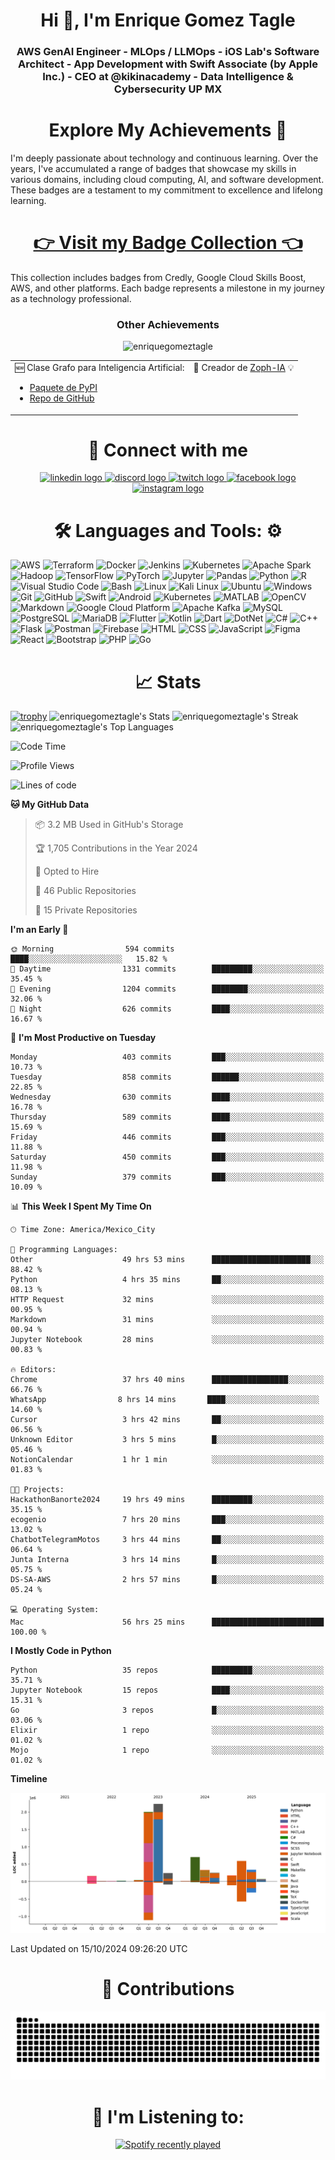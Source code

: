 <h1 align="center">Hi 👋, I'm Enrique Gomez Tagle</h1>
<h3 align="center">
  
AWS GenAI Engineer - MLOps / LLMOps - iOS Lab's Software Architect - App Development with Swift Associate (by Apple Inc.) - CEO at @kikinacademy - Data Intelligence &  Cybersecurity UP MX</h3>
 
<h1 align="center">
  Explore My Achievements 🏅
</h1>
I'm deeply passionate about technology and continuous learning. Over the years, I've accumulated a range of badges that showcase my skills in various domains, including cloud computing, AI, and software development. These badges are a testament to my commitment to excellence and lifelong learning.

<h1 align="center">
  <a href="https://github.com/enriquegomeztagle/Certs-Badges/tree/main"> 👉 Visit my Badge Collection 👈
  </a>
</h1>
This collection includes badges from Credly, Google Cloud Skills Boost, AWS, and other platforms. Each badge represents a milestone in my journey as a technology professional.

<h3 align="center">Other Achievements</h3>
<div align="center">
  
<p align="center"> <img src="https://komarev.com/ghpvc/?username=enriquegomeztagle&label=Profile%20views&color=0e75b6&style=flat" alt="enriquegomeztagle" /> </p>
  <table width="80%">
    <tr>
      <td valign="top">
        🆕 Clase Grafo para Inteligencia Artificial:
        <ul>
          <li><a href="https://pypi.org/project/KAGraph/">Paquete de PyPI</a></li>
          <li><a href="https://github.com/Zoph-IA/KAGraph">Repo de GitHub</a></li>
        </ul>
      </td>
      <td valign="top">
        🧠 Creador de <a href="https://github.com/Zoph-IA">Zoph-IA</a> 💡
      </td>
    </tr>
  </table>
</div>

<h1 align="center">🤝 Connect with me</h1>
<p align="center">
  <a href="https://www.linkedin.com/in/enrique-g%C3%B3mez-tagle-98053b2ba/">
    <img src="https://raw.githubusercontent.com/maurodesouza/profile-readme-generator/master/src/assets/icons/social/linkedin/default.svg" width="52" height="40" alt="linkedin logo" />
  </a>
  <a href="https://discord.com/users/789225952911163395">
    <img src="https://raw.githubusercontent.com/maurodesouza/profile-readme-generator/master/src/assets/icons/social/discord/default.svg" width="52" height="40" alt="discord logo" />
  </a>
  <a href="https://www.twitch.tv/enriquegomeztagle">
    <img src="https://raw.githubusercontent.com/maurodesouza/profile-readme-generator/master/src/assets/icons/social/twitch/default.svg" width="52" height="40" alt="twitch logo" />
  </a>
  <a href="https://www.facebook.com/ulises.baez.gt/">
    <img src="https://raw.githubusercontent.com/maurodesouza/profile-readme-generator/master/src/assets/icons/social/facebook/default.svg" width="52" height="40" alt="facebook logo" />
  </a>
  <a href="https://www.instagram.com/enrique.gomtag/">
    <img src="https://raw.githubusercontent.com/maurodesouza/profile-readme-generator/master/src/assets/icons/social/instagram/default.svg" width="52" height="40" alt="instagram logo" />
  </a>
</p>

<h1 align="center">
 🛠️ Languages and Tools: ⚙️
</h1>

![AWS](https://img.shields.io/badge/AWS-FF9900?style=for-the-badge&logo=amazon-aws&logoColor=white)
![Terraform](https://img.shields.io/badge/Terraform-623CE4?style=for-the-badge&logo=terraform&logoColor=white)
![Docker](https://img.shields.io/badge/Docker-2CA5E0?style=for-the-badge&logo=docker&logoColor=white)
![Jenkins](https://img.shields.io/badge/Jenkins-D24939?style=for-the-badge&logo=jenkins&logoColor=white)
![Kubernetes](https://img.shields.io/badge/Kubernetes-326CE5?style=for-the-badge&logo=kubernetes&logoColor=white)
![Apache Spark](https://img.shields.io/badge/Apache_Spark-E25A1C?style=for-the-badge&logo=apache-spark&logoColor=white)
![Hadoop](https://img.shields.io/badge/Hadoop-66CCFF?style=for-the-badge&logo=apache-hadoop&logoColor=white)
![TensorFlow](https://img.shields.io/badge/TensorFlow-FF6F00?style=for-the-badge&logo=tensorflow&logoColor=white)
![PyTorch](https://img.shields.io/badge/PyTorch-EE4C2C?style=for-the-badge&logo=pytorch&logoColor=white)
![Jupyter](https://img.shields.io/badge/Jupyter-F37626?style=for-the-badge&logo=jupyter&logoColor=white)
![Pandas](https://img.shields.io/badge/pandas-%23150458.svg?style=for-the-badge&logo=pandas&logoColor=white)
![Python](https://img.shields.io/badge/Python-FFD43B?style=for-the-badge&logo=python&logoColor=blue)
![R](https://img.shields.io/badge/R-276DC3?style=for-the-badge&logo=r&logoColor=white)
![Visual Studio Code](https://img.shields.io/badge/Visual%20Studio%20Code-0078d7.svg?style=for-the-badge&logo=visual-studio-code&logoColor=white)
![Bash](https://img.shields.io/badge/Shell_Script-121011?style=for-the-badge&logo=gnu-bash&logoColor=white)
![Linux](https://img.shields.io/badge/Linux-FCC624?style=for-the-badge&logo=linux&logoColor=black)
![Kali Linux](https://img.shields.io/badge/Kali%20Linux-557C94?style=for-the-badge&logo=kali-linux&logoColor=white)
![Ubuntu](https://img.shields.io/badge/Ubuntu-E95420?style=for-the-badge&logo=ubuntu&logoColor=white)
![Windows](https://img.shields.io/badge/Windows-0078D6?style=for-the-badge&logo=windows&logoColor=white)
![Git](https://img.shields.io/badge/git-%23F05033.svg?style=for-the-badge&logo=git&logoColor=white)
![GitHub](https://img.shields.io/badge/github-%23121011.svg?style=for-the-badge&logo=github&logoColor=white)
![Swift](https://img.shields.io/badge/swift-F54A2A?style=for-the-badge&logo=swift&logoColor=white)
![Android](https://img.shields.io/badge/Android-3DDC84?style=for-the-badge&logo=android&logoColor=white)
![Kubernetes](https://img.shields.io/badge/Kubernetes-326CE5?style=for-the-badge&logo=kubernetes&logoColor=white)
![MATLAB](https://img.shields.io/badge/MATLAB-0076A8?style=for-the-badge&logo=matlab&logoColor=white)
![OpenCV](https://img.shields.io/badge/OpenCV-5C3EE8?style=for-the-badge&logo=opencv&logoColor=white)
![Markdown](https://img.shields.io/badge/markdown-%23000000.svg?style=for-the-badge&logo=markdown&logoColor=white)
![Google Cloud Platform](https://img.shields.io/badge/GCP-4285F4?style=for-the-badge&logo=google-cloud&logoColor=white)
![Apache Kafka](https://img.shields.io/badge/Apache_Kafka-231F20?style=for-the-badge&logo=apache-kafka&logoColor=white)
![MySQL](https://img.shields.io/badge/MySQL-005C84?style=for-the-badge&logo=mysql&logoColor=white)
![PostgreSQL](https://img.shields.io/badge/PostgreSQL-316192?style=for-the-badge&logo=postgresql&logoColor=white)
![MariaDB](https://img.shields.io/badge/MariaDB-003545?style=for-the-badge&logo=mariadb&logoColor=white)
![Flutter](https://img.shields.io/badge/Flutter-02569B?style=for-the-badge&logo=flutter&logoColor=white)
![Kotlin](https://img.shields.io/badge/Kotlin-7F52FF?style=for-the-badge&logo=kotlin&logoColor=white)
![Dart](https://img.shields.io/badge/Dart-0175C2?style=for-the-badge&logo=dart&logoColor=white)
![DotNet](https://img.shields.io/badge/.NET-512BD4?style=for-the-badge&logo=dotnet&logoColor=white)
![C#](https://img.shields.io/badge/C%23-239120?style=for-the-badge&logo=c-sharp&logoColor=white)
![C++](https://img.shields.io/badge/c++-%2300599C.svg?style=for-the-badge&logo=c%2B%2B&logoColor=white)
![Flask](https://img.shields.io/badge/Flask-000000?style=for-the-badge&logo=flask&logoColor=white)
![Postman](https://img.shields.io/badge/Postman-FF6C37?style=for-the-badge&logo=Postman&logoColor=white)
![Firebase](https://img.shields.io/badge/Firebase-FFCA28?style=for-the-badge&logo=firebase&logoColor=white)
![HTML](https://img.shields.io/badge/HTML5-E34F26?style=for-the-badge&logo=html5&logoColor=white)
![CSS](https://img.shields.io/badge/CSS3-1572B6?style=for-the-badge&logo=css3&logoColor=white)
![JavaScript](https://img.shields.io/badge/javascript-%23323330.svg?style=for-the-badge&logo=javascript&logoColor=%23F7DF1E)
![Figma](https://img.shields.io/badge/figma-%23F24E1E.svg?style=for-the-badge&logo=figma&logoColor=white)
![React](https://img.shields.io/badge/react-%2320232a.svg?style=for-the-badge&logo=react&logoColor=%2361DAFB)
![Bootstrap](https://img.shields.io/badge/bootstrap-%23563D7C.svg?style=for-the-badge&logo=bootstrap&logoColor=white)
![PHP](https://img.shields.io/badge/PHP-777BB4?style=for-the-badge&logo=php&logoColor=white)
![Go](https://img.shields.io/badge/go-%2300ADD8.svg?style=for-the-badge&logo=go&logoColor=white)


<h1 align="center">📈 Stats</h1>

[![trophy](https://github-profile-trophy.vercel.app/?username=enriquegomeztagle&theme=onedark)](https://github.com/ryo-ma/github-profile-trophy)
![enriquegomeztagle's Stats](https://github-readme-stats.vercel.app/api?username=enriquegomeztagle&theme=material-palenight&show_icons=true&hide_border=true&count_private=true)
![enriquegomeztagle's Streak](https://github-readme-streak-stats.herokuapp.com/?user=enriquegomeztagle&theme=material-palenight&hide_border=true)
![enriquegomeztagle's Top Languages](https://github-readme-stats.vercel.app/api/top-langs/?username=enriquegomeztagle&theme=material-palenight&show_icons=true&hide_border=true&layout=compact)


<!--START_SECTION:waka-->
![Code Time](http://img.shields.io/badge/Code%20Time-409%20hrs%2032%20mins-blue)

![Profile Views](http://img.shields.io/badge/Profile%20Views-0-blue)

![Lines of code](https://img.shields.io/badge/From%20Hello%20World%20I%27ve%20Written-19.6%20million%20lines%20of%20code-blue)

**🐱 My GitHub Data** 

> 📦 3.2 MB Used in GitHub's Storage 
 > 
> 🏆 1,705 Contributions in the Year 2024
 > 
> 💼 Opted to Hire
 > 
> 📜 46 Public Repositories 
 > 
> 🔑 15 Private Repositories 
 > 
**I'm an Early 🐤** 

```text
🌞 Morning                594 commits         ████░░░░░░░░░░░░░░░░░░░░░   15.82 % 
🌆 Daytime                1331 commits        █████████░░░░░░░░░░░░░░░░   35.45 % 
🌃 Evening                1204 commits        ████████░░░░░░░░░░░░░░░░░   32.06 % 
🌙 Night                  626 commits         ████░░░░░░░░░░░░░░░░░░░░░   16.67 % 
```
📅 **I'm Most Productive on Tuesday** 

```text
Monday                   403 commits         ███░░░░░░░░░░░░░░░░░░░░░░   10.73 % 
Tuesday                  858 commits         ██████░░░░░░░░░░░░░░░░░░░   22.85 % 
Wednesday                630 commits         ████░░░░░░░░░░░░░░░░░░░░░   16.78 % 
Thursday                 589 commits         ████░░░░░░░░░░░░░░░░░░░░░   15.69 % 
Friday                   446 commits         ███░░░░░░░░░░░░░░░░░░░░░░   11.88 % 
Saturday                 450 commits         ███░░░░░░░░░░░░░░░░░░░░░░   11.98 % 
Sunday                   379 commits         ███░░░░░░░░░░░░░░░░░░░░░░   10.09 % 
```


📊 **This Week I Spent My Time On** 

```text
🕑︎ Time Zone: America/Mexico_City

💬 Programming Languages: 
Other                    49 hrs 53 mins      ██████████████████████░░░   88.42 % 
Python                   4 hrs 35 mins       ██░░░░░░░░░░░░░░░░░░░░░░░   08.13 % 
HTTP Request             32 mins             ░░░░░░░░░░░░░░░░░░░░░░░░░   00.95 % 
Markdown                 31 mins             ░░░░░░░░░░░░░░░░░░░░░░░░░   00.94 % 
Jupyter Notebook         28 mins             ░░░░░░░░░░░░░░░░░░░░░░░░░   00.83 % 

🔥 Editors: 
Chrome                   37 hrs 40 mins      █████████████████░░░░░░░░   66.76 % 
‎WhatsApp                8 hrs 14 mins       ████░░░░░░░░░░░░░░░░░░░░░   14.60 % 
Cursor                   3 hrs 42 mins       ██░░░░░░░░░░░░░░░░░░░░░░░   06.56 % 
Unknown Editor           3 hrs 5 mins        █░░░░░░░░░░░░░░░░░░░░░░░░   05.46 % 
NotionCalendar           1 hr 1 min          ░░░░░░░░░░░░░░░░░░░░░░░░░   01.83 % 

🐱‍💻 Projects: 
HackathonBanorte2024     19 hrs 49 mins      █████████░░░░░░░░░░░░░░░░   35.15 % 
ecogenio                 7 hrs 20 mins       ███░░░░░░░░░░░░░░░░░░░░░░   13.02 % 
ChatbotTelegramMotos     3 hrs 44 mins       ██░░░░░░░░░░░░░░░░░░░░░░░   06.64 % 
Junta Interna            3 hrs 14 mins       █░░░░░░░░░░░░░░░░░░░░░░░░   05.75 % 
DS-SA-AWS                2 hrs 57 mins       █░░░░░░░░░░░░░░░░░░░░░░░░   05.24 % 

💻 Operating System: 
Mac                      56 hrs 25 mins      █████████████████████████   100.00 % 
```

**I Mostly Code in Python** 

```text
Python                   35 repos            █████████░░░░░░░░░░░░░░░░   35.71 % 
Jupyter Notebook         15 repos            ████░░░░░░░░░░░░░░░░░░░░░   15.31 % 
Go                       3 repos             █░░░░░░░░░░░░░░░░░░░░░░░░   03.06 % 
Elixir                   1 repo              ░░░░░░░░░░░░░░░░░░░░░░░░░   01.02 % 
Mojo                     1 repo              ░░░░░░░░░░░░░░░░░░░░░░░░░   01.02 % 
```



**Timeline**

![Lines of Code chart](https://raw.githubusercontent.com/enriquegomeztagle/enriquegomeztagle/main/assets/bar_graph.png)


 Last Updated on 15/10/2024 09:26:20 UTC
<!--END_SECTION:waka-->


<h1 align="center">🐍 Contributions</h1>

![snake gif](https://github.com/enriquegomeztagle/enriquegomeztagle/blob/output/github-contribution-grid-snake-dark.svg)

<h1 align="center">🎵 I'm Listening to: </h1>
<div align="center">
  <a href="https://open.spotify.com/user/quiqueuli">
    <img src="https://spotify-recently-played-readme.vercel.app/api?user=quiqueuli&count=10" alt="Spotify recently played"  />
  </a>
</div>
